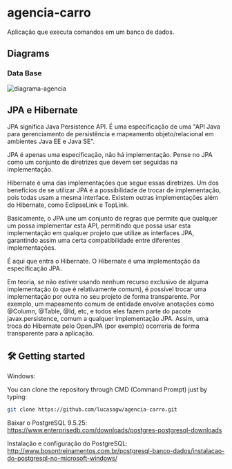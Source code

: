 # agencia-carro
Aplicação que executa comandos em um banco de dados.

## Diagrams 

### Data Base



<img src="https://i.ibb.co/WnNTVpD/diagrama-agencia.png" alt="diagrama-agencia" border="0">


## JPA e Hibernate

JPA significa Java Persistence API. É uma especificação de uma "API Java para gerenciamento de persistência e mapeamento objeto/relacional em ambientes Java EE e Java SE".

JPA é apenas uma especificação, não há implementação. Pense no JPA como um conjunto de diretrizes que devem ser seguidas na implementação.

Hibernate é uma das implementações que segue essas diretrizes. Um dos benefícios de se utilizar JPA é a possibilidade de trocar de implementação, pois todas usam a mesma interface. Existem outras implementações além do Hibernate, como EclipseLink e TopLink.

Basicamente, o JPA une um conjunto de regras que permite que qualquer um possa implementar esta API, permitindo que possa usar esta implementação em qualquer projeto que utilize as interfaces JPA, garantindo assim uma certa compatibilidade entre diferentes implementações.

É aqui que entra o Hibernate. O Hibernate é uma implementação da especificação JPA.

Em teoria, se não estiver usando nenhum recurso exclusivo de alguma implementação (o que é relativamente comum), é possível trocar uma implementação por outra no seu projeto de forma transparente. Por exemplo, um mapeamento comum de entidade envolve anotações como @Column, @Table, @Id, etc, e todos eles fazem parte do pacote javax.persistence, comum a qualquer implementação JPA. Assim, uma troca do Hibernate pelo OpenJPA (por exemplo) ocorreria de forma transparente para a aplicação.

## 🛠 Getting started

Windows:

You can clone the repository through CMD (Command Prompt) just by typing:

```sh
git clone https://github.com/lucasagw/agencia-carro.git
```
Baixar o PostgreSQL 9.5.25: https://www.enterprisedb.com/downloads/postgres-postgresql-downloads

Instalação e configuração do PostgreSQL: http://www.bosontreinamentos.com.br/postgresql-banco-dados/instalacao-do-postgresql-no-microsoft-windows/
